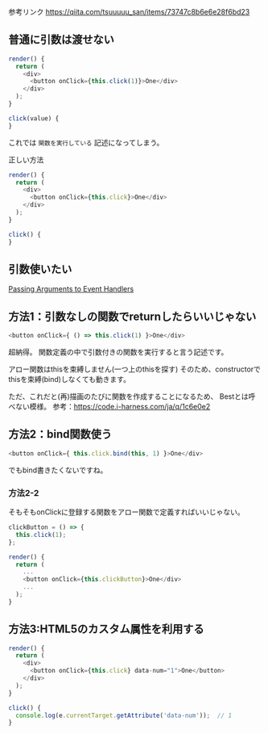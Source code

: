 参考リンク
https://qiita.com/tsuuuuu_san/items/73747c8b6e6e28f6bd23

## 普通に引数は渡せない
```javascript
render() {
  return (
    <div>
      <button onClick={this.click(1)}>One</div>
    </div>
  );
}

click(value) {
}
```

これでは
`関数を実行している`
記述になってしまう。

正しい方法

```javascript
render() {
  return (
    <div>
      <button onClick={this.click}>One</div>
    </div>
  );
}

click() {
}
```

## 引数使いたい
[Passing Arguments to Event Handlers](https://reactjs.org/docs/handling-events.html#passing-arguments-to-event-handlers)

## 方法1：引数なしの関数でreturnしたらいいじゃない
```javascript
<button onClick={ () => this.click(1) }>One</div>
```

超納得。
関数定義の中で引数付きの関数を実行すると言う記述です。

アロー関数はthisを束縛しません(一つ上のthisを探す)
そのため、constructorでthisを束縛(bind)しなくても動きます。

ただ、これだと(再)描画のたびに関数を作成することになるため、
Bestとは呼べない模様。
参考：https://code.i-harness.com/ja/q/1c6e0e2

## 方法2：bind関数使う
```javascript
<button onClick={ this.click.bind(this, 1) }>One</div>
```

でもbind書きたくないですね。

### 方法2-2

そもそもonClickに登録する関数をアロー関数で定義すればいいじゃない。

```javascript
clickButton = () => {
  this.click(1);
};

render() {
  return (
    ...
    <button onClick={this.clickButton}>One</div>
    ...
  );
}
```


## 方法3:HTML5のカスタム属性を利用する
```javascript
render() {
  return (
    <div>
      <button onClick={this.click} data-num="1">One</button>
    </div>
  );
}

click() {
  console.log(e.currentTarget.getAttribute('data-num'));  // 1
}
```
